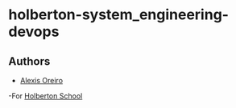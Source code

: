 # holberton-system_engineering-devops


## Authors 


- [Alexis Oreiro](https://github.com/alexoreiro)


-For [Holberton School](https://www.holbertonschool.com/uy)
